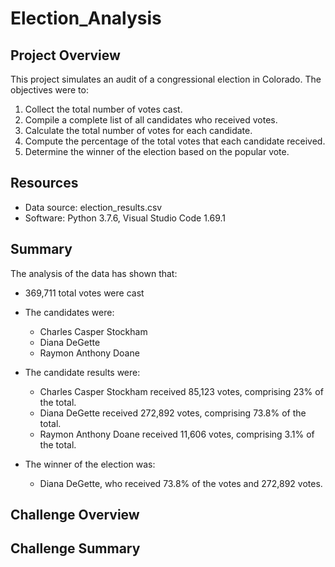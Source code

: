 # Election_Analysis
## Project Overview
This project simulates an audit of a congressional election in Colorado. The objectives were to:

1. Collect the total number of votes cast.
2. Compile a complete list of all candidates who received votes.
3. Calculate the total number of votes for each candidate.
4. Compute the percentage of the total votes that each candidate received.
5. Determine the winner of the election based on the popular vote.

## Resources
- Data source: election_results.csv
- Software: Python 3.7.6, Visual Studio Code 1.69.1

## Summary
The analysis of the data has shown that:
- 369,711 total votes were cast
- The candidates were:
  - Charles Casper Stockham
  - Diana DeGette
  - Raymon Anthony Doane
  
 - The candidate results were:
    - Charles Casper Stockham received 85,123 votes, comprising 23% of the total.
    - Diana DeGette received 272,892 votes, comprising 73.8% of the total.
    - Raymon Anthony Doane received 11,606 votes, comprising 3.1% of the total.
  
 - The winner of the election was:
   - Diana DeGette, who received 73.8% of the votes and 272,892 votes.
  
  ## Challenge Overview
  
  ## Challenge Summary 
